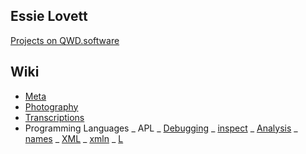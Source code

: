 <section>

# Essie Lovett

[Projects on QWD.software](/wiki/#e)

</section>

<section>

# Wiki

- [Meta](wiki/meta.html)
- [Photography](wiki/photography.html)
- [Transcriptions](wiki/transcriptions.html)
- Programming Languages
_ APL
_ [Debugging](wiki/APL/debugging.html)
_ [inspect](wiki/APL/debugging/inspect.html)
_ [Analysis](wiki/APL/analysis.html)
_ [names](wiki/APL/analysis/names.html)
_ [XML](wiki/APL/xml.html)
_ [xmln](wiki/APL/XML/xmln.html)
_ [L](wiki/l.html)
</section>
